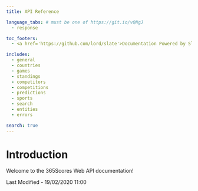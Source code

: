 ```yaml
---
title: API Reference

language_tabs: # must be one of https://git.io/vQNgJ
  - response

toc_footers:
  - <a href='https://github.com/lord/slate'>Documentation Powered by Slate</a>

includes:
  - general
  - countries
  - games
  - standings
  - competitors
  - competitions
  - predictions
  - sports
  - search
  - entities
  - errors

search: true
---
```


# Introduction

Welcome to the 365Scores Web API documentation!

Last Modified - 19/02/2020 11:00





